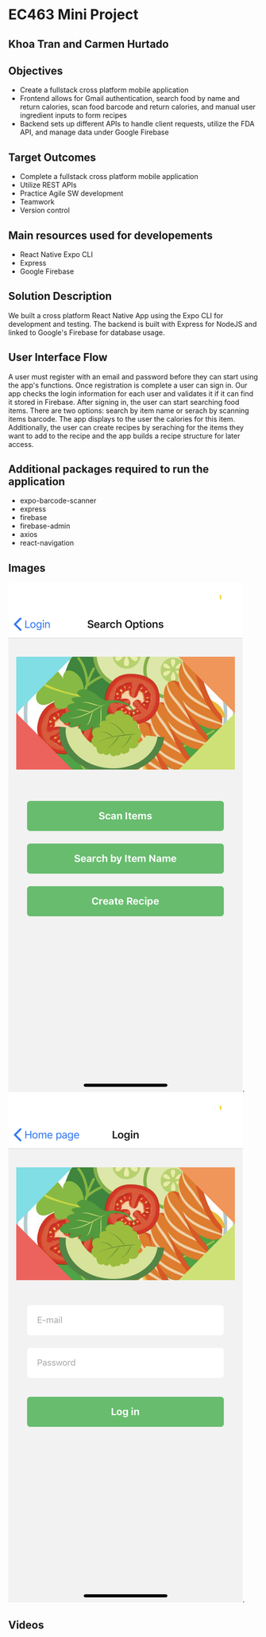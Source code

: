 # EC463 Mini Project
## Khoa Tran and Carmen Hurtado

## Objectives
- Create a fullstack cross platform mobile application 
- Frontend allows for Gmail authentication, search food by name and return calories, scan food barcode and return calories, and manual user ingredient inputs to form recipes
- Backend sets up different APIs to handle client requests, utilize the FDA API, and manage data under Google Firebase

## Target Outcomes
- Complete a fullstack cross platform mobile application
- Utilize REST APIs
- Practice Agile SW development
- Teamwork
- Version control

## Main resources used for developements
* React Native Expo CLI
* Express 
* Google Firebase

## Solution Description
We built a cross platform React Native App using the Expo CLI for development and testing. The backend is built with Express for NodeJS and linked to Google's Firebase for database usage. 

## User Interface Flow
A user must register with an email and password before they can start using the app's functions. Once registration is complete a user can sign in. Our app checks the login information for each user and validates it if it can find it stored in Firebase. After signing in, the user can start searching food items. There are two options: search by item name or serach by scanning items barcode. The app displays to the user the calories for this item. Additionally, the user can create recipes by seraching for the items they want to add to the recipe and the app builds a recipe structure for later access. 

## Additional packages required to run the application
* expo-barcode-scanner
* express
* firebase
* firebase-admin
* axios
* react-navigation

## Images
![Log in screen](/assets/screen1.jpeg).
![Main menu](/assets/screen2.jpeg).
## Videos

